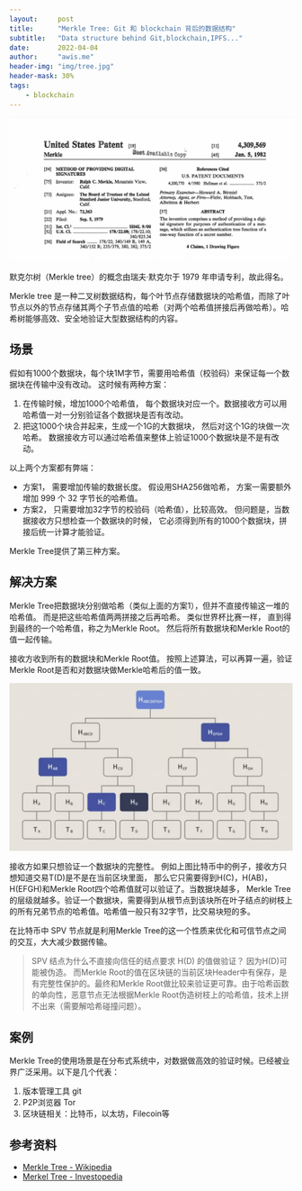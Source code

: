 ```yaml
---
layout:     post
title:      "Merkle Tree: Git 和 blockchain 背后的数据结构"
subtitle:   "Data structure behind Git,blockchain,IPFS..."
date:       2022-04-04
author:     "awis.me"
header-img: "img/tree.jpg"
header-mask: 30%
tags:
    - blockchain
---
```


![picture 32](/img/1649010375043.jpg)  

默克尔树（Merkle tree）的概念由瑞夫·默克尔于 1979 年申请专利，故此得名。

Merkle tree 是一种二叉树数据结构，每个叶节点存储数据块的哈希值，而除了叶节点以外的节点存储其两个子节点值的哈希（对两个哈希值拼接后再做哈希）。哈希树能够高效、安全地验证大型数据结构的内容。

## 场景

假如有1000个数据块，每个块1M字节，需要用哈希值（校验码）来保证每一个数据块在传输中没有改动。 这时候有两种方案：

1. 在传输时候，增加1000个哈希值， 每个数据块对应一个。数据接收方可以用哈希值一对一分别验证各个数据块是否有改动。
2. 把这1000个块合并起来，生成一个1G的大数据块， 然后对这个1G的块做一次哈希。 数据接收方可以通过哈希值来整体上验证1000个数据块是不是有改动。

以上两个方案都有弊端：
- 方案1， 需要增加传输的数据长度。 假设用SHA256做哈希， 方案一需要额外增加 999 个 32 字节长的哈希值。
- 方案2， 只需要增加32字节的校验码（哈希值），比较高效。 但问题是，当数据接收方只想检查一个数据块的时候， 它必须得到所有的1000个数据块，拼接后统一计算才能验证。

Merkle Tree提供了第三种方案。 

## 解决方案

Merkle Tree把数据块分别做哈希（类似上面的方案1），但并不直接传输这一堆的哈希值。 而是把这些哈希值两两拼接之后再哈希。 类似世界杯比赛一样， 直到得到最终的一个哈希值，称之为Merkle Root。 然后将所有数据块和Merkle Root的值一起传输。

接收方收到所有的数据块和Merkle Root值。 按照上述算法，可以再算一遍，验证Merkle Root是否和对数据块做Merkle哈希后的值一致。

![picture 34](/img/1649011175482.jpg)  

接收方如果只想验证一个数据块的完整性。 例如上图比特币中的例子，接收方只想知道交易T(D)是不是在当前区块里面， 那么它只需要得到H(C)，H(AB)，H(EFGH)和Merkle Root四个哈希值就可以验证了。当数据块越多， Merkle Tree的层级就越多。验证一个数据块，需要得到从根节点到该块所在叶子结点的树枝上的所有兄弟节点的哈希值。哈希值一般只有32字节，比交易块短的多。

在比特币中 SPV 节点就是利用Merkle Tree的这一个性质来优化和可信节点之间的交互，大大减少数据传输。

> SPV 结点为什么不直接向信任的结点要求 H(D) 的值做验证？ 因为H(D)可能被伪造。 而Merkle Root的值在区块链的当前区块Header中有保存，是有完整性保护的。最终和Merkle Root做比较来验证更可靠。由于哈希函数的单向性，恶意节点无法根据Merkle Root伪造树枝上的哈希值，技术上拼不出来（需要解哈希碰撞问题）。

## 案例

Merkle Tree的使用场景是在分布式系统中，对数据做高效的验证时候。已经被业界广泛采用。以下是几个代表：
1. 版本管理工具 git
2. P2P浏览器 Tor
3. 区块链相关：比特币，以太坊，Filecoin等

## 参考资料

- [Merkle Tree - Wikipedia](https://en.wikipedia.org/wiki/Merkle_tree)
- [Merkel Tree - Investopedia](https://www.investopedia.com/terms/m/merkle-tree.asp)